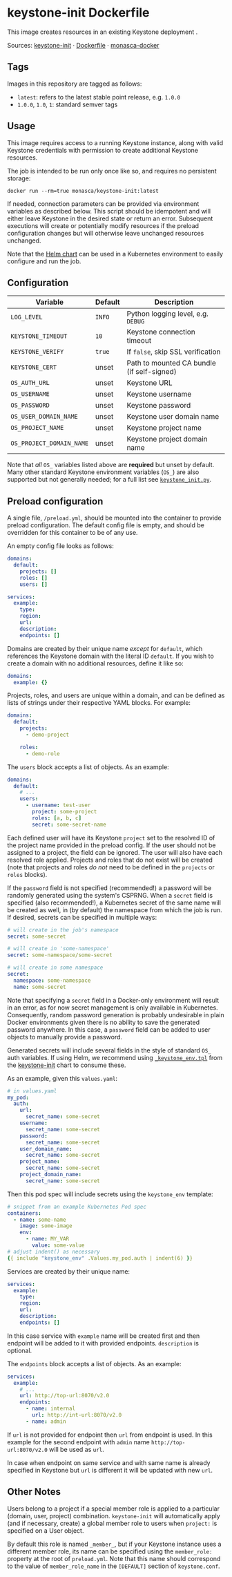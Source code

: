 keystone-init Dockerfile
========================

This image creates resources in an existing Keystone deployment .

Sources: [keystone-init][1] &middot; [Dockerfile][2] &middot; [monasca-docker][3]

Tags
----

Images in this repository are tagged as follows:

 * `latest`: refers to the latest stable point release, e.g. `1.0.0`
 * `1.0.0`, `1.0`, `1`: standard semver tags

Usage
-----

This image requires access to a running Keystone instance, along with valid
Keystone credentials with permission to create additional Keystone resources.

The job is intended to be run only once like so, and requires no persistent
storage:

    docker run --rm=true monasca/keystone-init:latest

If needed, connection parameters can be provided via environment variables as
described below. This script should be idempotent and will either leave Keystone
in the desired state or return an error. Subsequent executions will create or
potentially modify resources if the preload configuration changes but will
otherwise leave unchanged resources unchanged.

Note that the [Helm chart][4] can be used in a Kubernetes environment to easily
configure and run the job.

Configuration
-------------

| Variable           | Default          | Description                      |
|--------------------|------------------|----------------------------------|
| `LOG_LEVEL`        | `INFO` | Python logging level, e.g. `DEBUG`         |
| `KEYSTONE_TIMEOUT` | `10`   | Keystone connection timeout                |
| `KEYSTONE_VERIFY`  | `true` | If `false`, skip SSL verification          |
| `KEYSTONE_CERT`    | unset  | Path to mounted CA bundle (if self-signed) |
| `OS_AUTH_URL`            | unset | Keystone URL                          |
| `OS_USERNAME`            | unset | Keystone username                     |
| `OS_PASSWORD`            | unset | Keystone password                     |
| `OS_USER_DOMAIN_NAME`    | unset | Keystone user domain name             |
| `OS_PROJECT_NAME`        | unset | Keystone project name                 |
| `OS_PROJECT_DOMAIN_NAME` | unset | Keystone project domain name          |

Note that *all* `OS_` variables listed above are **required** but unset by
default. Many other standard Keystone environment variables (`OS_`) are also
supported but not generally needed; for a full list see [`keystone_init.py`][5].

Preload configuration
---------------------

A single file, `/preload.yml`, should be mounted into the container to provide
preload configuration. The default config file is empty, and should be
overridden for this container to be of any use.

An empty config file looks as follows:

```yaml
domains:
  default:
    projects: []
    roles: []
    users: []

services:
  example:
    type:
    region:
    url:
    description:
    endpoints: []
```

Domains are created by their unique name *except* for `default`, which
references the Keystone domain with the literal ID `default`. If you wish to
create a domain with no additional resources, define it like so:

```yaml
domains:
  example: {}
```

Projects, roles, and users are unique within a domain, and can be defined as
lists of strings under their respective YAML blocks. For example:

```yaml
domains:
  default:
    projects:
      - demo-project

    roles:
      - demo-role
```

The `users` block accepts a list of objects. As an example:

```yaml
domains:
  default:
    # ...
    users:
      - username: test-user
        project: some-project
        roles: [a, b, c]
        secret: some-secret-name
```

Each defined user will have its Keystone `project` set to the resolved ID of
the project name provided in the preload config. If the user should not be
assigned to a project, the field can be ignored. The user will also have each
resolved role applied. Projects and roles that do not exist will be created
(note that projects and roles *do not* need to be defined in the `projects` or
`roles` blocks).

If the `password` field is not specified (recommended!) a password will be
randomly generated using the system's CSPRNG. When a `secret` field is specified
(also recommended!), a Kubernetes secret of the same name will be created as
well, in (by default) the namespace from which the job is run. If desired,
secrets can be specified in multiple ways:

```yaml
# will create in the job's namespace
secret: some-secret

# will create in 'some-namespace'
secret: some-namespace/some-secret

# will create in some namespace
secret:
  namespace: some-namespace
  name: some-secret
```

Note that specifying a `secret` field in a Docker-only environment will result
in an error, as for now secret management is only available in Kubernetes.
Consequently, random password generation is probably undesirable in plain Docker
environments given there is no ability to save the generated password anywhere.
In this case, a `password` field can be added to user objects to manually
provide a password.

Generated secrets will include several fields in the style of standard `OS_`
auth variables. If using Helm, we recommend using [`_keystone_env.tpl`][6] from
the [keystone-init][4] chart to consume these.

As an example, given this `values.yaml`:
```yaml
# in values.yaml
my_pod:
  auth:
    url:
      secret_name: some-secret
    username:
      secret_name: some-secret
    password:
      secret_name: some-secret
    user_domain_name:
      secret_name: some-secret
    project_name:
      secret_name: some-secret
    project_domain_name:
      secret_name: some-secret
```

Then this pod spec will include secrets using the `keystone_env` template:
```yaml
# snippet from an example Kubernetes Pod spec
containers:
  - name: some-name
    image: some-image
    env:
      - name: MY_VAR
        value: some-value
# adjust indent() as necessary
{{ include "keystone_env" .Values.my_pod.auth | indent(6) }}
```

Services are created by their unique name:
```yaml
services:
  example:
    type:
    region:
    url:
    description:
    endpoints: []
```
In this case service with `example` name will be created first and then
endpoint will be added to it with provided endpoints.
`description` is optional.

The `endpoints` block accepts a list of objects. As an example:
```yaml
services:
  example:
    # ...
    url: http://top-url:8070/v2.0
    endpoints:
      - name: internal
        url: http://int-url:8070/v2.0
      - name: admin
```
If `url` is not provided for endpoint then `url` from endpoint is used.
In this example for the second endpoint with `admin` name
`http://top-url:8070/v2.0` will be used as `url`.

In case when endpoint on same service and with same name is already specified
in Keystone but `url` is different it will be updated with new `url`.

Other Notes
-----------

Users belong to a project if a special member role is applied to a particular
(domain, user, project) combination. `keystone-init` will automatically apply
(and if necessary, create) a global member role to users when `project:` is
specified on a User object.

By default this role is named `_member_`, but if your Keystone instance uses a
different member role, its name can be specified using the `member_role:`
property at the root of `preload.yml`. Note that this name should correspond to
the value of `member_role_name` in the `[DEFAULT]` section of `keystone.conf`.


[1]: https://github.com/monasca/monasca-docker/blob/master/keystone-init/
[2]: https://github.com/monasca/monasca-docker/blob/master/keystone-init/Dockerfile
[3]: https://github.com/monasca/monasca-docker/
[4]: https://github.com/monasca/monasca-helm/tree/master/keystone-init
[5]: https://github.com/monasca/monasca-docker/blob/7a7a6032c29ebba3a33e6af29566fd26243cf3ba/keystone-init/keystone_init.py#L39
[6]: https://github.com/monasca/monasca-helm/blob/master/keystone-init/templates/_keystone_env.tpl
